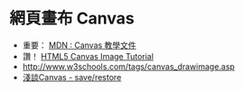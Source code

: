 # 網頁畫布 Canvas

* 重要： [MDN : Canvas 教學文件](https://developer.mozilla.org/zh-TW/docs/Web/Guide/HTML/Canvas_tutorial)
* 讚！ [HTML5 Canvas Image Tutorial](http://www.html5canvastutorials.com/tutorials/html5-canvas-images/)
* <http://www.w3schools.com/tags/canvas_drawimage.asp>
* [淺談Canvas - save/restore](http://blog.ring.idv.tw/comment.ser?i=386)